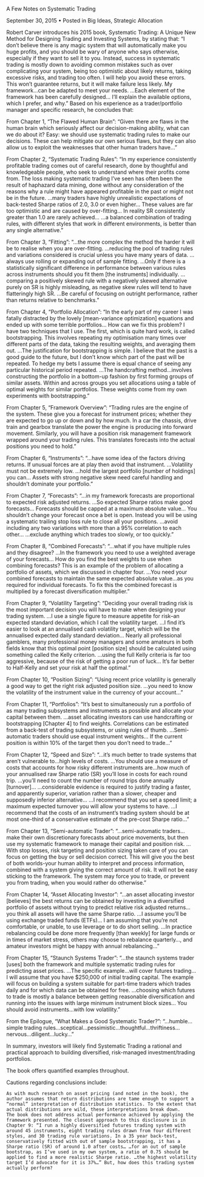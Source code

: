 A Few Notes on Systematic Trading

September 30, 2015 • Posted in Big Ideas, Strategic Allocation

Robert Carver introduces his 2015 book, Systematic Trading: A Unique New Method for Designing Trading and Investing Systems, by stating that: “I don’t believe there is any magic system that will automatically make you huge profits, and you should be wary of anyone who says otherwise, especially if they want to sell it to you. Instead, success in systematic trading is mostly down to avoiding common mistakes such as over complicating your system, being too optimistic about likely returns, taking excessive risks, and trading too often. I will help you avoid these errors. This won’t guarantee returns, but it will make failure less likely. My framework…can be adapted to meet your needs. …Each element of the framework has been carefully designed… I’ll explain the available options, which I prefer, and why.” Based on his experience as a trader/portfolio manager and specific research, he concludes that:

From Chapter 1, “The Flawed Human Brain”: “Given there are flaws in the human brain which seriously affect our decision-making ability, what can we do about it? Easy: we should use systematic trading rules to make our decisions. These can help mitigate our own serious flaws, but they can also allow us to exploit the weaknesses that other human traders have…”

From Chapter 2, “Systematic Trading Rules”: “In my experience consistently profitable trading comes out of careful research, done by thoughtful and knowledgeable people, who seek to understand where their profits come from. The loss making systematic trading I’ve seen has often been the result of haphazard data mining, done without any consideration of the reasons why a rule might have appeared profitable in the past or might not be in the future. …many traders have highly unrealistic expectations of back-tested Sharpe ratios of 2.0, 3.0 or even higher… These values are far too optimistic and are caused by over-fitting… In reality SR consistently greater than 1.0 are rarely achieved… …a balanced combination of trading rules, with different styles that work in different environments, is better than any single alternative.”

From Chapter 3, “Fitting”: “…the more complex the method the harder it will be to realise when you are over-fitting. …reducing the pool of trading rules and variations considered is crucial unless you have many years of data. …always use rolling or expanding out of sample fitting. …Only if there is a statistically significant difference in performance between various rules across instruments should you fit them [the instruments] individually. …comparing a positively skewed rule with a negatively skewed alternative purely on SR is highly misleading, as negative skew rules will tend to have flatteringly high SR. …Be careful of focusing on outright performance, rather than returns relative to benchmarks.”

From Chapter 4, “Portfolio Allocation”: “In the early part of my career I was fatally distracted by the lovely [mean-variance optimization] equations and ended up with some terrible portfolios… How can we fix this problem? I have two techniques that I use. The first, which is quite hard work, is called bootstrapping. This involves repeating my optimisation many times over different parts of the data, taking the resulting weights, and averaging them out. …The justification for bootstrapping is simple. I believe that the past is a good guide to the future, but I don’t know which part of the past will be repeated. To hedge my bets I assume there is equal chance of seeing any particular historical period repeated. …The handcrafting method…involves constructing the portfolio in a bottom-up fashion by first forming groups of similar assets. Within and across groups you set allocations using a table of optimal weights for similar portfolios. These weights come from my own experiments with bootstrapping.”

From Chapter 5, “Framework Overview”: “Trading rules are the engine of the system. These give you a forecast for instrument prices; whether they are expected to go up or down and by how much. In a car the chassis, drive train and gearbox translate the power the engine is producing into forward movement. Similarly, you will have a position risk management framework wrapped around your trading rules. This translates forecasts into the actual positions you need to hold.”

From Chapter 6, “Instruments”: “…have some idea of the factors driving returns. If unusual forces are at play then avoid that instrument. …Volatility must not be extremely low. …hold the largest portfolio [number of holdings] you can… Assets with strong negative skew need careful handling and shouldn’t dominate your portfolio.”

From Chapter 7, “Forecasts”: “…in my framework forecasts are proportional to expected risk adjusted returns. …So expected Sharpe ratios make good forecasts… Forecasts should be capped at a maximum absolute value… You shouldn’t change your forecast once a bet is open. Instead you will be using a systematic trailing stop loss rule to close all your positions. …avoid including any two variations with more than a 95% correlation to each other… …exclude anything which trades too slowly, or too quickly.”

From Chapter 8, “Combined Forecasts”: “…what if you have multiple rules and they disagree? …In the framework you need to use a weighted average of your forecasts… How do you find the best weights to use when combining forecasts? This is an example of the problem of allocating a portfolio of assets, which we discussed in chapter four. …You need your combined forecasts to maintain the same expected absolute value…as you required for individual forecasts. To fix this the combined forecast is multiplied by a forecast diversification multiplier.”

From Chapter 9, “Volatility Targeting”: “Deciding your overall trading risk is the most important decision you will have to make when designing your trading system. …I use a single figure to measure appetite for risk–an expected standard deviation, which I call the volatility target. …I find it’s easier to look at an annualised cash volatility target, which will be the annualised expected daily standard deviation… Nearly all professional gamblers, many professional money managers and some amateurs in both fields know that this optimal point [position size] should be calculated using something called the Kelly criterion. …using the full Kelly criteria is far too aggressive, because of the risk of getting a poor run of luck… It’s far better to Half-Kelly and set your risk at half the optimal.”

From Chapter 10, “Position Sizing”: “Using recent price volatility is generally a good way to get the right risk adjusted position size. …you need to know the volatility of the instrument value in the currency of your account…”

From Chapter 11, “Portfolios”: “It’s best to simultaneously run a portfolio of as many trading subsystems and instruments as possible and allocate your capital between them. …asset allocating investors can use handcrafting or bootstrapping [Chapter 4] to find weights. Correlations can be estimated from a back-test of trading subsystems, or using rules of thumb. …Semi-automatic traders should use equal instrument weights… If the current position is within 10% of the target then you don’t need to trade…”

From Chapter 12, “Speed and Size”: “…it’s much better to trade systems that aren’t vulnerable to…high levels of costs. …You should use a measure of costs that accounts for how risky different instruments are…how much of your annualised raw Sharpe ratio (SR) you’ll lose in costs for each round trip. …you’ll need to count the number of round trips done annually [turnover]… …considerable evidence is required to justify trading a faster, and apparently superior, variation rather than a slower, cheaper and supposedly inferior alternative… …I recommend that you set a speed limit; a maximum expected turnover you will allow your systems to have. …I recommend that the costs of an instrument’s trading system should be at most one-third of a conservative estimate of the pre-cost Sharpe ratio…”

From Chapter 13, “Semi-automatic Trader”: “…semi-automatic traders…make their own discretionary forecasts about price movements, but then use my systematic framework to manage their capital and position risk. …With stop losses, risk targeting and position sizing taken care of you can focus on getting the buy or sell decision correct. This will give you the best of both worlds-your human ability to interpret and process information, combined with a system giving the correct amount of risk. It will not be easy sticking to the framework. The system may force you to trade, or prevent you from trading, when you would rather do otherwise.”

From Chapter 14, “Asset Allocating Investor”: “…an asset allocating investor [believes] the best returns can be obtained by investing in a diversified portfolio of assets without trying to predict relative risk adjusted returns…you think all assets will have the same Sharpe ratio. …I assume you’ll be using exchange traded funds (ETFs)… I am assuming that you’re not comfortable, or unable, to use leverage or to do short selling. …In practice rebalancing could be done more frequently [than weekly] for large funds or in times of market stress, others may choose to rebalance quarterly…, and amateur investors might be happy with annual rebalancing…”

From Chapter 15, “Staunch Systems Trader”: “…the staunch systems trader [uses] both the framework and multiple systematic trading rules for predicting asset prices. …The specific example…will cover futures trading… I will assume that you have $250,000 of initial trading capital. The example will focus on building a system suitable for part-time traders which trades daily and for which data can be obtained for free. …choosing which futures to trade is mostly a balance between getting reasonable diversification and running into the issues with large minimum instrument block sizes… You should avoid instruments…with low volatility.”

From the Epilogue, “What Makes a Good Systematic Trader?”: “…humble…simple trading rules…sceptical…pessimistic…thoughtful…thriftiness…nervous…diligent…lucky…”

In summary, investors will likely find Systematic Trading a rational and practical approach to building diversified, risk-managed investment/trading portfolios.

The book offers quantified examples throughout.

Cautions regarding conclusions include:

    As with much research on asset pricing (and noted in the book), the author assumes that return distributions are tame enough to support a “normal” interpretation of distribution statistics. To the extent that actual distributions are wild, these interpretations break down. 
    The book does not address actual performance achieved by applying the framework presented. The closest approach to this disclosure is in Chapter 9: “I run a highly diversified futures trading system with around 45 instruments, eight trading rules drawn from four different styles, and 30 trading rule variations. In a 35 year back-test, conservatively fitted with out of sample bootstrapping, it has a Sharpe ratio (SR) of around 1.0 after costs… …for an out of sample bootstrap, as I’ve used in my own system, a ratio of 0.75 should be applied to find a more realistic Sharpe ratio. …the highest volatility target I’d advocate for it is 37%…” But, how does this trading system actually perform?
